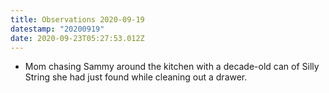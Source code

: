 ```yaml
---
title: Observations 2020-09-19
datestamp: "20200919"
date: 2020-09-23T05:27:53.012Z
---
```

- Mom chasing Sammy around the kitchen with a decade-old can of Silly String she had just found while cleaning out a drawer.